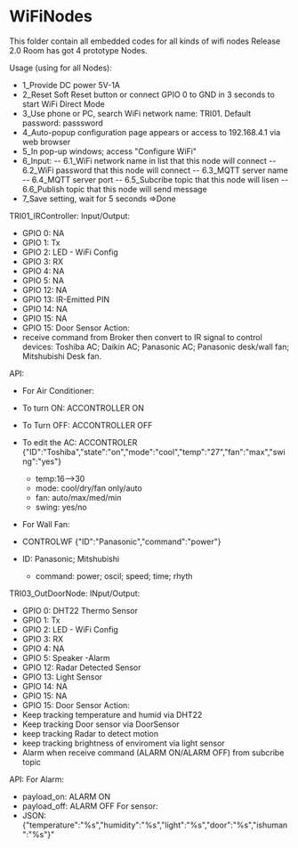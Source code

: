 # WiFiNodes
This folder contain all embedded codes for all kinds of wifi nodes
Release 2.0
Room has got 4 prototype Nodes.

Usage (using for all Nodes):
- 1_Provide DC power 5V-1A
- 2_Reset Soft Reset button or connect GPIO 0 to GND in 3 seconds to start WiFi Direct Mode
- 3_Use phone or PC, search WiFi network name: TRI01. Default password: passsword
- 4_Auto-popup configuration page appears or access to 192.168.4.1 via web browser
- 5_In pop-up windows; access "Configure WiFi"
- 6_Input:
  -- 6.1_WiFi network name in list that this node will connect
  -- 6.2_WiFi password that this node will connect
  -- 6.3_MQTT server name
  -- 6.4_MQTT server port
  -- 6.5_Subcribe topic that this node will lisen
  -- 6.6_Publish topic that this node will send message
- 7_Save setting, wait for 5 seconds =>Done

TRI01_IRController:
Input/Output:
- GPIO 0: NA
- GPIO 1: Tx
- GPIO 2: LED - WiFi Config
- GPIO 3: RX
- GPIO 4: NA
- GPIO 5: NA
- GPIO 12: NA
- GPIO 13: IR-Emitted PIN
- GPIO 14: NA
- GPIO 15: NA
- GPIO 15: Door Sensor
Action: 
- receive command from Broker then convert to IR signal to control devices: Toshiba AC; Daikin AC; Panasonic AC; Panasonic desk/wall fan; Mitshubishi Desk fan.

API:
- For Air Conditioner:
 - To turn ON: ACCONTROLLER ON 
 - To Turn OFF: ACCONTROLLER OFF
 - To edit the AC: ACCONTROLER {"ID":"Toshiba","state":"on","mode":"cool","temp":"27","fan":"max","swing":"yes"}
    - temp:16-->30
    - mode: cool/dry/fan only/auto
    - fan: auto/max/med/min
    - swing: yes/no

- For Wall Fan:
 - CONTROLWF {"ID":"Panasonic","command":"power"} 
 - ID: Panasonic; Mitshubishi
    - command: power; oscil; speed; time; rhyth

TRI03_OutDoorNode:
INput/Output:
- GPIO 0: DHT22 Thermo Sensor
- GPIO 1: Tx
- GPIO 2: LED - WiFi Config
- GPIO 3: RX
- GPIO 4: NA
- GPIO 5: Speaker -Alarm
- GPIO 12: Radar Detected Sensor
- GPIO 13: Light Sensor
- GPIO 14: NA
- GPIO 15: NA
- GPIO 15: Door Sensor
Action:
- Keep tracking temperature and humid via DHT22
- Keep tracking Door sensor via DoorSensor
- keep tracking Radar to detect motion
- keep tracking brightness of enviroment via light sensor
- Alarm when receive command (ALARM ON/ALARM OFF) from subcribe topic

API:
For Alarm:
- payload_on: ALARM ON
- payload_off: ALARM OFF
For sensor:
- JSON: {\"temperature\":\"%s\",\"humidity\":\"%s\",\"light\":\"%s\",\"door\":\"%s\",\"ishuman\":\"%s\"}"

